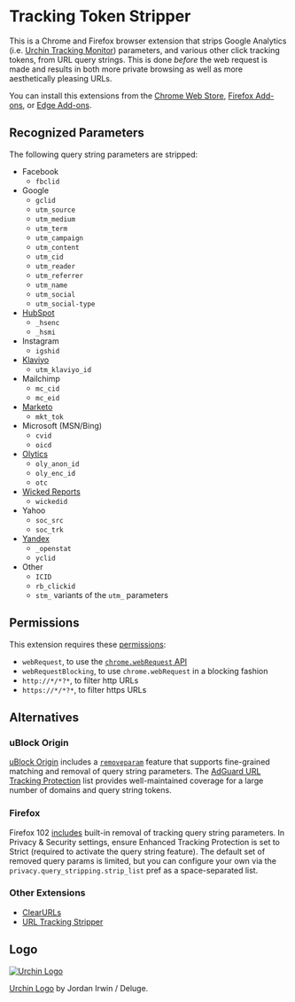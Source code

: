 # Tracking Token Stripper

This is a Chrome and Firefox browser extension that strips Google Analytics
(i.e. [Urchin Tracking Monitor][utm]) parameters, and various other click
tracking tokens, from URL query strings. This is done *before* the web request
is made and results in both more private browsing as well as more aesthetically
pleasing URLs.

You can install this extensions from the [Chrome Web Store][chrome-webstore],
[Firefox Add-ons][firefox-addons], or [Edge Add-ons][edge-addons].

## Recognized Parameters

The following query string parameters are stripped:

- Facebook
  - `fbclid`
- Google
  - `gclid`
  - `utm_source`
  - `utm_medium`
  - `utm_term`
  - `utm_campaign`
  - `utm_content`
  - `utm_cid`
  - `utm_reader`
  - `utm_referrer`
  - `utm_name`
  - `utm_social`
  - `utm_social-type`
- [HubSpot](https://www.hubspot.com/)
  - `_hsenc`
  - `_hsmi`
- Instagram
  - `igshid`
- [Klaviyo](https://www.klaviyo.com/)
  - `utm_klaviyo_id`
- Mailchimp
  - `mc_cid`
  - `mc_eid`
- [Marketo](https://www.marketo.com/)
  - `mkt_tok`
- Microsoft (MSN/Bing)
  - `cvid`
  - `oicd`
- [Olytics](https://main.omeda.com/knowledge-base/olytics-product-outline/)
  - `oly_anon_id`
  - `oly_enc_id`
  - `otc`
- [Wicked Reports](https://www.wickedreports.com/)
  - `wickedid`
- Yahoo
  - `soc_src`
  - `soc_trk`
- [Yandex](https://yandex.com/support/direct/statistics/)
  - `_openstat`
  - `yclid`
- Other
  - `ICID`
  - `rb_clickid`
  - `stm_` variants of the `utm_` parameters

## Permissions

This extension requires these [permissions][]:

 - `webRequest`, to use the [`chrome.webRequest` API][webRequest]
 - `webRequestBlocking`, to use `chrome.webRequest` in a blocking fashion
 - `http://*/*?*`, to filter http URLs
 - `https://*/*?*`, to filter https URLs

## Alternatives

### uBlock Origin

[uBlock Origin][ublock] includes a [`removeparam`][removeparam] feature that
supports fine-grained matching and removal of query string parameters. The
[AdGuard URL Tracking Protection][adguard] list provides well-maintained
coverage for a large number of domains and query string tokens.

[ublock]: https://github.com/gorhill/uBlock
[removeparam]: https://github.com/gorhill/uBlock/wiki/Static-filter-syntax#removeparam
[adguard]: https://github.com/AdguardTeam/AdguardFilters#adguard-filters

### Firefox

Firefox 102 [includes](https://bugzilla.mozilla.org/show_bug.cgi?id=1763660)
built-in removal of tracking query string parameters. In Privacy & Security
settings, ensure Enhanced Tracking Protection is set to Strict (required to
activate the query string feature). The default set of removed query params is
limited, but you can configure your own via the
`privacy.query_stripping.strip_list` pref as a space-separated list.

### Other Extensions

* [ClearURLs](https://gitlab.com/ClearURLs/ClearUrls)
* [URL Tracking Stripper](https://github.com/newhouse/url-tracking-stripper)

## Logo

[![Urchin Logo](icon-128.png "Urchin Logo")](http://www.openclipart.org/detail/69997)

[Urchin Logo](http://www.openclipart.org/detail/69997) by Jordan Irwin / Deluge.

[utm]: https://en.wikipedia.org/wiki/UTM_parameters
[chrome-webstore]: https://chrome.google.com/webstore/detail/kcpnkledgcbobhkgimpbmejgockkplob
[firefox-addons]: https://addons.mozilla.org/addon/utm-tracking-token-stripper/
[edge-addons]: https://microsoftedge.microsoft.com/addons/detail/mbhhijmdgnjdckplligicmjadcpndioj
[permissions]: https://developer.chrome.com/extensions/declare_permissions
[webRequest]: https://developer.chrome.com/extensions/webRequest
